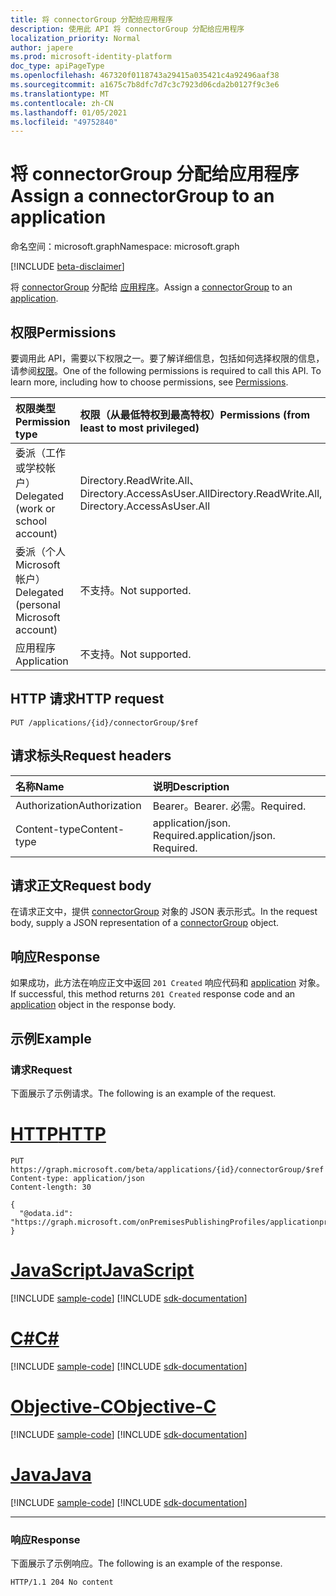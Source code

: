 ```yaml
---
title: 将 connectorGroup 分配给应用程序
description: 使用此 API 将 connectorGroup 分配给应用程序
localization_priority: Normal
author: japere
ms.prod: microsoft-identity-platform
doc_type: apiPageType
ms.openlocfilehash: 467320f0118743a29415a035421c4a92496aaf38
ms.sourcegitcommit: a1675c7b8dfc7d7c3c7923d06cda2b0127f9c3e6
ms.translationtype: MT
ms.contentlocale: zh-CN
ms.lasthandoff: 01/05/2021
ms.locfileid: "49752840"
---
```

# <a name="assign-a-connectorgroup-to-an-application"></a><span data-ttu-id="6ec18-103">将 connectorGroup 分配给应用程序</span><span class="sxs-lookup"><span data-stu-id="6ec18-103">Assign a connectorGroup to an application</span></span>

<span data-ttu-id="6ec18-104">命名空间：microsoft.graph</span><span class="sxs-lookup"><span data-stu-id="6ec18-104">Namespace: microsoft.graph</span></span>

[!INCLUDE [beta-disclaimer](../../includes/beta-disclaimer.md)]

<span data-ttu-id="6ec18-105">将 [connectorGroup](../resources/connectorgroup.md) 分配给 [应用程序](../resources/application.md)。</span><span class="sxs-lookup"><span data-stu-id="6ec18-105">Assign a [connectorGroup](../resources/connectorgroup.md) to an [application](../resources/application.md).</span></span>

## <a name="permissions"></a><span data-ttu-id="6ec18-106">权限</span><span class="sxs-lookup"><span data-stu-id="6ec18-106">Permissions</span></span>
<span data-ttu-id="6ec18-p101">要调用此 API，需要以下权限之一。要了解详细信息，包括如何选择权限的信息，请参阅[权限](/graph/permissions-reference)。</span><span class="sxs-lookup"><span data-stu-id="6ec18-p101">One of the following permissions is required to call this API. To learn more, including how to choose permissions, see [Permissions](/graph/permissions-reference).</span></span>

|<span data-ttu-id="6ec18-109">权限类型</span><span class="sxs-lookup"><span data-stu-id="6ec18-109">Permission type</span></span>      | <span data-ttu-id="6ec18-110">权限（从最低特权到最高特权）</span><span class="sxs-lookup"><span data-stu-id="6ec18-110">Permissions (from least to most privileged)</span></span>              |
|:--------------------|:---------------------------------------------------------|
|<span data-ttu-id="6ec18-111">委派（工作或学校帐户）</span><span class="sxs-lookup"><span data-stu-id="6ec18-111">Delegated (work or school account)</span></span> | <span data-ttu-id="6ec18-112">Directory.ReadWrite.All、Directory.AccessAsUser.All</span><span class="sxs-lookup"><span data-stu-id="6ec18-112">Directory.ReadWrite.All, Directory.AccessAsUser.All</span></span>    |
|<span data-ttu-id="6ec18-113">委派（个人 Microsoft 帐户）</span><span class="sxs-lookup"><span data-stu-id="6ec18-113">Delegated (personal Microsoft account)</span></span> | <span data-ttu-id="6ec18-114">不支持。</span><span class="sxs-lookup"><span data-stu-id="6ec18-114">Not supported.</span></span>    |
|<span data-ttu-id="6ec18-115">应用程序</span><span class="sxs-lookup"><span data-stu-id="6ec18-115">Application</span></span> | <span data-ttu-id="6ec18-116">不支持。</span><span class="sxs-lookup"><span data-stu-id="6ec18-116">Not supported.</span></span>  |

## <a name="http-request"></a><span data-ttu-id="6ec18-117">HTTP 请求</span><span class="sxs-lookup"><span data-stu-id="6ec18-117">HTTP request</span></span>
<!-- { "blockType": "ignored" } -->
```http
PUT /applications/{id}/connectorGroup/$ref

```
## <a name="request-headers"></a><span data-ttu-id="6ec18-118">请求标头</span><span class="sxs-lookup"><span data-stu-id="6ec18-118">Request headers</span></span>
| <span data-ttu-id="6ec18-119">名称</span><span class="sxs-lookup"><span data-stu-id="6ec18-119">Name</span></span>       | <span data-ttu-id="6ec18-120">说明</span><span class="sxs-lookup"><span data-stu-id="6ec18-120">Description</span></span>|
|:---------------|:----------|
| <span data-ttu-id="6ec18-121">Authorization</span><span class="sxs-lookup"><span data-stu-id="6ec18-121">Authorization</span></span>  | <span data-ttu-id="6ec18-122">Bearer。</span><span class="sxs-lookup"><span data-stu-id="6ec18-122">Bearer.</span></span> <span data-ttu-id="6ec18-123">必需。</span><span class="sxs-lookup"><span data-stu-id="6ec18-123">Required.</span></span>|
| <span data-ttu-id="6ec18-124">Content-type</span><span class="sxs-lookup"><span data-stu-id="6ec18-124">Content-type</span></span> | <span data-ttu-id="6ec18-p103">application/json. Required.</span><span class="sxs-lookup"><span data-stu-id="6ec18-p103">application/json. Required.</span></span>|

## <a name="request-body"></a><span data-ttu-id="6ec18-127">请求正文</span><span class="sxs-lookup"><span data-stu-id="6ec18-127">Request body</span></span>
<span data-ttu-id="6ec18-128">在请求正文中，提供 [connectorGroup](../resources/connectorgroup.md) 对象的 JSON 表示形式。</span><span class="sxs-lookup"><span data-stu-id="6ec18-128">In the request body, supply a JSON representation of a [connectorGroup](../resources/connectorgroup.md) object.</span></span>

## <a name="response"></a><span data-ttu-id="6ec18-129">响应</span><span class="sxs-lookup"><span data-stu-id="6ec18-129">Response</span></span>

<span data-ttu-id="6ec18-130">如果成功，此方法在响应正文中返回 `201 Created` 响应代码和 [application](../resources/application.md) 对象。</span><span class="sxs-lookup"><span data-stu-id="6ec18-130">If successful, this method returns `201 Created` response code and an [application](../resources/application.md) object in the response body.</span></span>

## <a name="example"></a><span data-ttu-id="6ec18-131">示例</span><span class="sxs-lookup"><span data-stu-id="6ec18-131">Example</span></span>
### <a name="request"></a><span data-ttu-id="6ec18-132">请求</span><span class="sxs-lookup"><span data-stu-id="6ec18-132">Request</span></span>
<span data-ttu-id="6ec18-133">下面展示了示例请求。</span><span class="sxs-lookup"><span data-stu-id="6ec18-133">The following is an example of the request.</span></span>

# <a name="http"></a>[<span data-ttu-id="6ec18-134">HTTP</span><span class="sxs-lookup"><span data-stu-id="6ec18-134">HTTP</span></span>](#tab/http)
<!-- {
  "blockType": "request",
  "name": "create_application_from_connectorgroup"
}-->
```http
PUT https://graph.microsoft.com/beta/applications/{id}/connectorGroup/$ref
Content-type: application/json
Content-length: 30

{
  "@odata.id": "https://graph.microsoft.com/onPremisesPublishingProfiles/applicationproxy/connectorGroups/{id}"
}
```
# <a name="javascript"></a>[<span data-ttu-id="6ec18-135">JavaScript</span><span class="sxs-lookup"><span data-stu-id="6ec18-135">JavaScript</span></span>](#tab/javascript)
[!INCLUDE [sample-code](../includes/snippets/javascript/create-application-from-connectorgroup-javascript-snippets.md)]
[!INCLUDE [sdk-documentation](../includes/snippets/snippets-sdk-documentation-link.md)]

# <a name="c"></a>[<span data-ttu-id="6ec18-136">C#</span><span class="sxs-lookup"><span data-stu-id="6ec18-136">C#</span></span>](#tab/csharp)
[!INCLUDE [sample-code](../includes/snippets/csharp/create-application-from-connectorgroup-csharp-snippets.md)]
[!INCLUDE [sdk-documentation](../includes/snippets/snippets-sdk-documentation-link.md)]

# <a name="objective-c"></a>[<span data-ttu-id="6ec18-137">Objective-C</span><span class="sxs-lookup"><span data-stu-id="6ec18-137">Objective-C</span></span>](#tab/objc)
[!INCLUDE [sample-code](../includes/snippets/objc/create-application-from-connectorgroup-objc-snippets.md)]
[!INCLUDE [sdk-documentation](../includes/snippets/snippets-sdk-documentation-link.md)]

# <a name="java"></a>[<span data-ttu-id="6ec18-138">Java</span><span class="sxs-lookup"><span data-stu-id="6ec18-138">Java</span></span>](#tab/java)
[!INCLUDE [sample-code](../includes/snippets/java/create-application-from-connectorgroup-java-snippets.md)]
[!INCLUDE [sdk-documentation](../includes/snippets/snippets-sdk-documentation-link.md)]

---


### <a name="response"></a><span data-ttu-id="6ec18-139">响应</span><span class="sxs-lookup"><span data-stu-id="6ec18-139">Response</span></span>
<span data-ttu-id="6ec18-140">下面展示了示例响应。</span><span class="sxs-lookup"><span data-stu-id="6ec18-140">The following is an example of the response.</span></span> 

<!-- {
  "blockType": "response",
  "truncated": true,
  "@odata.type": "microsoft.graph.application"
} -->
```http
HTTP/1.1 204 No content
```

<!-- uuid: 8fcb5dbc-d5aa-4681-8e31-b001d5168d79
2015-10-25 14:57:30 UTC -->
<!--
{
  "type": "#page.annotation",
  "description": "Assign a connectorGroup to an application",
  "keywords": "",
  "section": "documentation",
  "tocPath": "",
  "suppressions": []
}
-->



